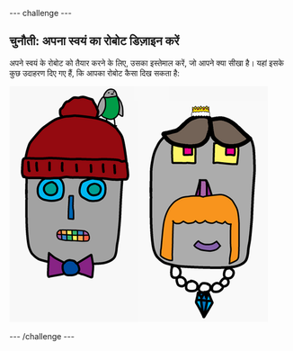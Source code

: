 --- challenge ---
## चुनौती: अपना स्वयं का रोबोट डिज़ाइन करें
अपने स्वयं के रोबोट को तैयार करने के लिए, उसका इस्तेमाल करें, जो आपने क्या सीखा है। यहां इसके कुछ उदाहरण दिए गए हैं, कि आपका रोबोट कैसा दिख सकता है:

![screenshot](images/robot-examples.png)




--- /challenge ---